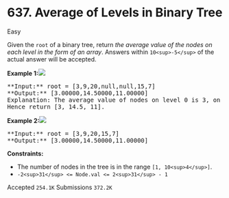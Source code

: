 # 637. Average of Levels in Binary Tree

Easy

Given the `root` of a binary tree, return _the average value of the nodes on each level in the form of an array_. Answers within `10<sup>-5</sup>` of the actual answer will be accepted.

**Example 1:**![](https://assets.leetcode.com/uploads/2021/03/09/avg1-tree.jpg)

<pre>
**Input:** root = [3,9,20,null,null,15,7]
**Output:** [3.00000,14.50000,11.00000]
Explanation: The average value of nodes on level 0 is 3, on level 1 is 14.5, and on level 2 is 11.
Hence return [3, 14.5, 11].
</pre>

**Example 2:**![](https://assets.leetcode.com/uploads/2021/03/09/avg2-tree.jpg)

<pre>
**Input:** root = [3,9,20,15,7]
**Output:** [3.00000,14.50000,11.00000]
</pre>

**Constraints:**

* The number of nodes in the tree is in the range `[1, 10<sup>4</sup>]`.
* `-2<sup>31</sup> <= Node.val <= 2<sup>31</sup> - 1`

Accepted `254.1K` Submissions `372.2K`
